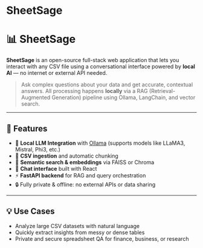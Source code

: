 # SheetSage
# 📊 SheetSage

**SheetSage** is an open-source full-stack web application that lets you interact with any CSV file using a conversational interface powered by **local AI** — no internet or external API needed.

> Ask complex questions about your data and get accurate, contextual answers. All processing happens **locally** via a RAG (Retrieval-Augmented Generation) pipeline using Ollama, LangChain, and vector search.

---

## 🚀 Features

- 🧠 **Local LLM Integration** with [Ollama](https://ollama.com) (supports models like LLaMA3, Mistral, Phi3, etc.)
- 📂 **CSV ingestion** and automatic chunking
- 🔎 **Semantic search & embeddings** via FAISS or Chroma
- 💬 **Chat interface** built with React
- ⚡ **FastAPI backend** for RAG and query orchestration
- 🔒 Fully private & offline: no external APIs or data sharing

---

## 💡 Use Cases

- Analyze large CSV datasets with natural language
- Quickly extract insights from messy or dense tables
- Private and secure spreadsheet QA for finance, business, or research

